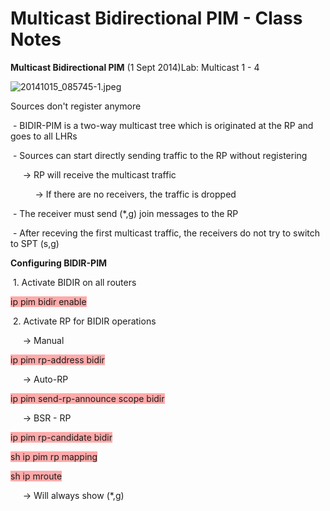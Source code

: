 # Multicast Bidirectional PIM - Class Notes

**Multicast Bidirectional PIM** (1 Sept 2014)Lab: Multicast 1 - 4

![20141015_085745-1.jpeg](image/20141015_085745-1.jpeg)

Sources don't register anymore

 - BIDIR-PIM is a two-way multicast tree which is originated at the RP and goes to all LHRs

 - Sources can start directly sending traffic to the RP without registering

     -> RP will receive the multicast traffic

          -> If there are no receivers, the traffic is dropped

 - The receiver must send (*,g) join messages to the RP

 - After receving the first multicast traffic, the receivers do not try to switch to SPT (s,g)

**Configuring BIDIR-PIM**

 1. Activate BIDIR on all routers

<span style="background-color: #ffaaaa">ip pim bidir enable</span>

 2. Activate RP for BIDIR operations

     -> Manual

<span style="background-color: #ffaaaa">ip pim rp-address <ip add> bidir</span>

     -> Auto-RP

<span style="background-color: #ffaaaa">ip pim send-rp-announce <int> scope <ttl> bidir</span>

     -> BSR - RP

<span style="background-color: #ffaaaa">ip pim rp-candidate <int> bidir</span>

<span style="background-color: #ffaaaa">sh ip pim rp mapping</span>

<span style="background-color: #ffaaaa">sh ip mroute</span>

     -> Will always show (*,g)

 
